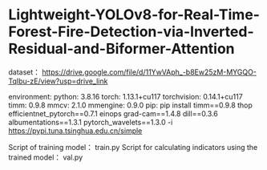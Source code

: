 # Lightweight-YOLOv8-for-Real-Time-Forest-Fire-Detection-via-Inverted-Residual-and-Biformer-Attention

dataset：
https://drive.google.com/file/d/11YwVAph_-b8Ew25zM-MYGQO-TqIbu-zE/view?usp=drive_link

environment:
python: 3.8.16
torch: 1.13.1+cu117
torchvision: 0.14.1+cu117
timm: 0.9.8
mmcv: 2.1.0
mmengine: 0.9.0
pip: pip install timm==0.9.8 thop efficientnet_pytorch==0.7.1 einops grad-cam==1.4.8 dill==0.3.6 albumentations==1.3.1 pytorch_wavelets==1.3.0 -i https://pypi.tuna.tsinghua.edu.cn/simple

Script of training model： train.py
Script for calculating indicators using the trained model： val.py
